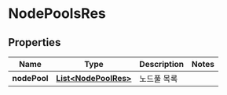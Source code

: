 
# NodePoolsRes

## Properties
Name | Type | Description | Notes
------------ | ------------- | ------------- | -------------
**nodePool** | [**List&lt;NodePoolRes&gt;**](NodePoolRes.md) | 노드풀 목록 | 



